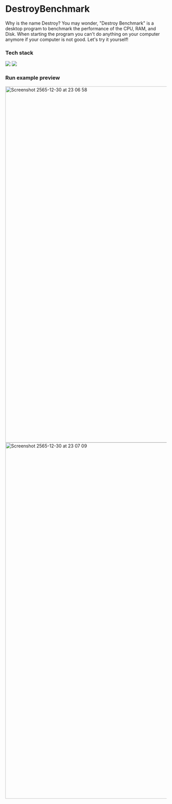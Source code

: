 # DestroyBenchmark

Why is the name Destroy? You may wonder, "Destroy Benchmark" is a desktop program to benchmark the performance of the CPU, RAM, and Disk. When starting the program you can't do anything on your computer anymore if your computer is not good. Let's try it yourself!

### Tech stack
<a href="https://www.figma.com"><img src="https://img.shields.io/badge/Figma-F24E1E?style=for-the-badge&logo=figma&logoColor=white" /></a>
<a href="https://www.python.org" /><img src="https://img.shields.io/badge/Python-3776AB?style=for-the-badge&logo=python&logoColor=white" /></a>

### Run example preview

<img width="1112" alt="Screenshot 2565-12-30 at 23 06 58" src="https://user-images.githubusercontent.com/78303835/210093530-96e98559-519d-47d8-bc89-d3ffdce12b5a.png">

<img width="1112" alt="Screenshot 2565-12-30 at 23 07 09" src="https://user-images.githubusercontent.com/78303835/210093540-2577adfd-8803-46af-a8dc-e24fc4b8e54d.png">
